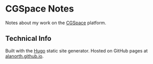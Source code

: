 # CGSpace Notes
Notes about my work on the [CGSpace](https://cgspace.cgiar.org) platform.

## Technical Info
Built with the [Hugo](https://www.gohugo.io/) static site generator. Hosted on GitHub pages at [alanorth.github.io](https://alanorth.github.io/cgspace-notes/).
